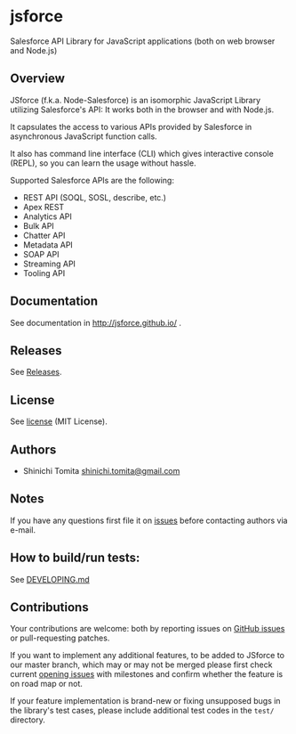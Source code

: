 # jsforce

Salesforce API Library for JavaScript applications (both on web browser and Node.js)

## Overview

JSforce (f.k.a. Node-Salesforce) is an isomorphic JavaScript Library utilizing Salesforce's API: It works both in the browser and with Node.js.

It capsulates the access to various APIs provided by Salesforce in asynchronous JavaScript function calls.

It also has command line interface (CLI) which gives interactive console (REPL), so you can learn the usage without hassle.

Supported Salesforce APIs are the following:

- REST API (SOQL, SOSL, describe, etc.)
- Apex REST
- Analytics API
- Bulk API
- Chatter API
- Metadata API
- SOAP API
- Streaming API
- Tooling API

## Documentation

See documentation in <http://jsforce.github.io/> .

## Releases

See [Releases](https://github.com/jsforce/jsforce/releases).

## License

See [license](LICENSE) (MIT License).

## Authors

- Shinichi Tomita <shinichi.tomita@gmail.com>

## Notes

If you have any questions first file it on [issues](https://github.com/jsforce/jsforce/issues) before contacting authors via e-mail.

## How to build/run tests:
See [DEVELOPING.md](./DEVELOPING.md)

## Contributions

Your contributions are welcome: both by reporting issues on [GitHub issues](https://github.com/jsforce/jsforce/issues) or pull-requesting patches.

If you want to implement any additional features, to be added to JSforce to our master branch, which may or may not be merged please first check current [opening issues](https://github.com/jsforce/jsforce/issues?q=is%3Aopen) with milestones and confirm whether the feature is on road map or not.

If your feature implementation is brand-new or fixing unsupposed bugs in the library's test cases, please include additional test codes in the `test/` directory.
